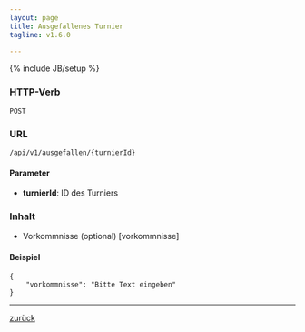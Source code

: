 ```yaml
---
layout: page
title: Ausgefallenes Turnier
tagline: v1.6.0

---
```

{% include JB/setup %}

### HTTP-Verb ###
	POST

### URL ###
	/api/v1/ausgefallen/{turnierId}

#### Parameter ####

* **turnierId**: ID des Turniers

### Inhalt ###

* Vorkommnisse (optional) [vorkommnisse]

#### Beispiel ####

<pre class="line-numbers"><code class="language-javascript">{
	"vorkommnisse": "Bitte Text eingeben"
}</code></pre>


* * *

[zurück](javascript:history.go(-1))